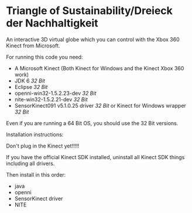 ﻿Triangle of Sustainability/Dreieck der Nachhaltigkeit
=====================================================

An interactive 3D virtual globe which you can control with the Xbox 360 Kinect from Microsoft.

For running this code you need:
* A Microsoft Kinect (Both Kinect for Windows and the Kinect Xbox 360 work)
* JDK 6 *32 Bit*
* Eclipse *32 Bit*
* openni-win32-1.5.2.23-dev *32 Bit*
* nite-win32-1.5.2.21-dev *32 Bit*
* SensorKinect091 v5.1.0.25 driver *32 Bit* or Kinect for Windows wrapper *32 Bit*

Even if you are running a 64 Bit OS, you should use the 32 Bit versions.

Installation instructions:

Don't plug in the Kinect yet!!!!!

If you have the official Kinect SDK installed, uninstall all Kinect SDK things including all drivers.

Then install in this order:
* java
* openni
* SensorKinect driver
* NITE